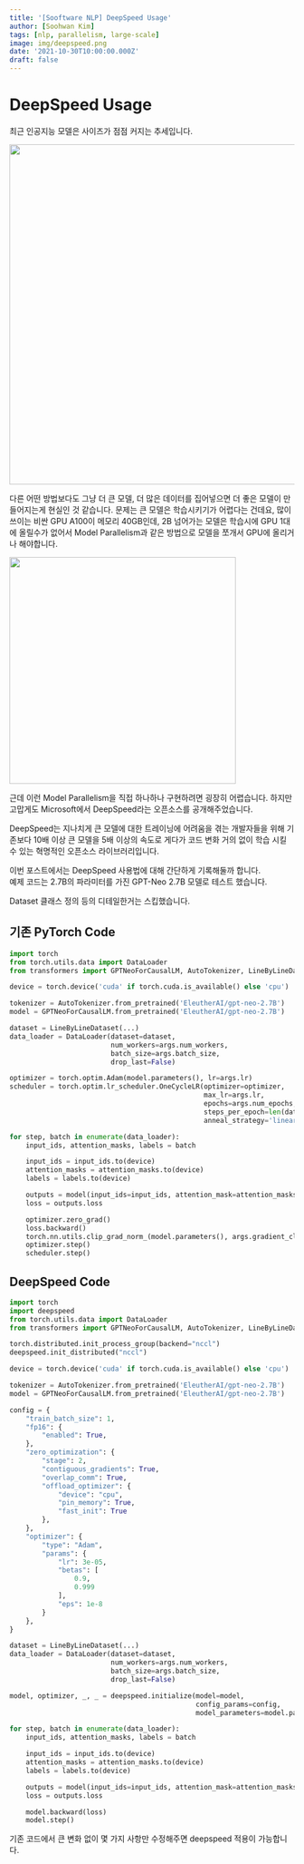 ```yaml
---
title: '[Sooftware NLP] DeepSpeed Usage'
author: [Soohwan Kim]
tags: [nlp, parallelism, large-scale]
image: img/deepspeed.png
date: '2021-10-30T10:00:00.000Z'
draft: false
---
```


# DeepSpeed Usage  

최근 인공지능 모델은 사이즈가 점점 커지는 추세입니다.  
  
<img src="https://neurohive.io/wp-content/uploads/2020/02/rsz_ddad-scaled.png" width="600">  
  
다른 어떤 방법보다도 그냥 더 큰 모델, 더 많은 데이터를 집어넣으면 더 좋은 모델이 만들어지는게 현실인 것 같습니다. 
문제는 큰 모델은 학습시키기가 어렵다는 건데요, 많이 쓰이는 비싼 GPU A100이 메모리 40GB인데, 2B 넘어가는 모델은 
학습시에 GPU 1대에 올릴수가 없어서 Model Parallelism과 같은 방법으로 모델을 쪼개서 GPU에 올리거나 해야합니다.  
  
<img src="https://xiandong79.github.io/downloads/ddl1.png" width="400">  
  
근데 이런 Model Parallelism을 직접 하나하나 구현하려면 굉장히 어렵습니다. 
하지만 고맙게도 Microsoft에서 DeepSpeed라는 오픈소스를 공개해주었습니다.  
  
DeepSpeed는 지나치게 큰 모델에 대한 트레이닝에 어려움을 겪는 개발자들을 위해 기존보다 10배 이상 큰 모델을 5배 이상의 속도로 게다가 코드 변화 거의 없이 학습 시킬 수 있는 혁명적인 오픈소스 라이브러리입니다.  
  
이번 포스트에서는 DeepSpeed 사용법에 대해 간단하게 기록해둘까 합니다.  
예제 코드는 2.7B의 파라미터를 가진 GPT-Neo 2.7B 모델로 테스트 했습니다.  
  
Dataset 클래스 정의 등의 디테일한거는 스킵했습니다.
  
## 기존 PyTorch Code
  
```python
import torch
from torch.utils.data import DataLoader
from transformers import GPTNeoForCausalLM, AutoTokenizer, LineByLineDataset

device = torch.device('cuda' if torch.cuda.is_available() else 'cpu')

tokenizer = AutoTokenizer.from_pretrained('EleutherAI/gpt-neo-2.7B')
model = GPTNeoForCausalLM.from_pretrained('EleutherAI/gpt-neo-2.7B')

dataset = LineByLineDataset(...)
data_loader = DataLoader(dataset=dataset,
                         num_workers=args.num_workers,
                         batch_size=args.batch_size,
                         drop_last=False)

optimizer = torch.optim.Adam(model.parameters(), lr=args.lr)
scheduler = torch.optim.lr_scheduler.OneCycleLR(optimizer=optimizer,
                                                max_lr=args.lr,
                                                epochs=args.num_epochs,
                                                steps_per_epoch=len(data_loader),
                                                anneal_strategy='linear')

for step, batch in enumerate(data_loader):
    input_ids, attention_masks, labels = batch

    input_ids = input_ids.to(device)
    attention_masks = attention_masks.to(device)
    labels = labels.to(device)

    outputs = model(input_ids=input_ids, attention_mask=attention_masks, labels=labels)
    loss = outputs.loss

    optimizer.zero_grad()
    loss.backward()
    torch.nn.utils.clip_grad_norm_(model.parameters(), args.gradient_clip_val)
    optimizer.step()
    scheduler.step()
```

## DeepSpeed Code

```python
import torch
import deepspeed
from torch.utils.data import DataLoader
from transformers import GPTNeoForCausalLM, AutoTokenizer, LineByLineDataset

torch.distributed.init_process_group(backend="nccl")
deepspeed.init_distributed("nccl")

device = torch.device('cuda' if torch.cuda.is_available() else 'cpu')

tokenizer = AutoTokenizer.from_pretrained('EleutherAI/gpt-neo-2.7B')
model = GPTNeoForCausalLM.from_pretrained('EleutherAI/gpt-neo-2.7B')

config = {
    "train_batch_size": 1,
    "fp16": {
        "enabled": True,
    },
    "zero_optimization": {
        "stage": 2,
        "contiguous_gradients": True,
        "overlap_comm": True,
        "offload_optimizer": {
            "device": "cpu",
            "pin_memory": True,
            "fast_init": True
        },
    },
    "optimizer": {
        "type": "Adam",
        "params": {
            "lr": 3e-05,
            "betas": [
                0.9,
                0.999
            ],
            "eps": 1e-8
        }
    },
}

dataset = LineByLineDataset(...)
data_loader = DataLoader(dataset=dataset,
                         num_workers=args.num_workers,
                         batch_size=args.batch_size,
                         drop_last=False)

model, optimizer, _, _ = deepspeed.initialize(model=model,
                                              config_params=config,
                                              model_parameters=model.parameters())

for step, batch in enumerate(data_loader):
    input_ids, attention_masks, labels = batch

    input_ids = input_ids.to(device)
    attention_masks = attention_masks.to(device)
    labels = labels.to(device)

    outputs = model(input_ids=input_ids, attention_mask=attention_masks, labels=labels)
    loss = outputs.loss

    model.backward(loss)
    model.step()
```
  
기존 코드에서 큰 변화 없이 몇 가지 사항만 수정해주면 deepspeed 적용이 가능합니다.